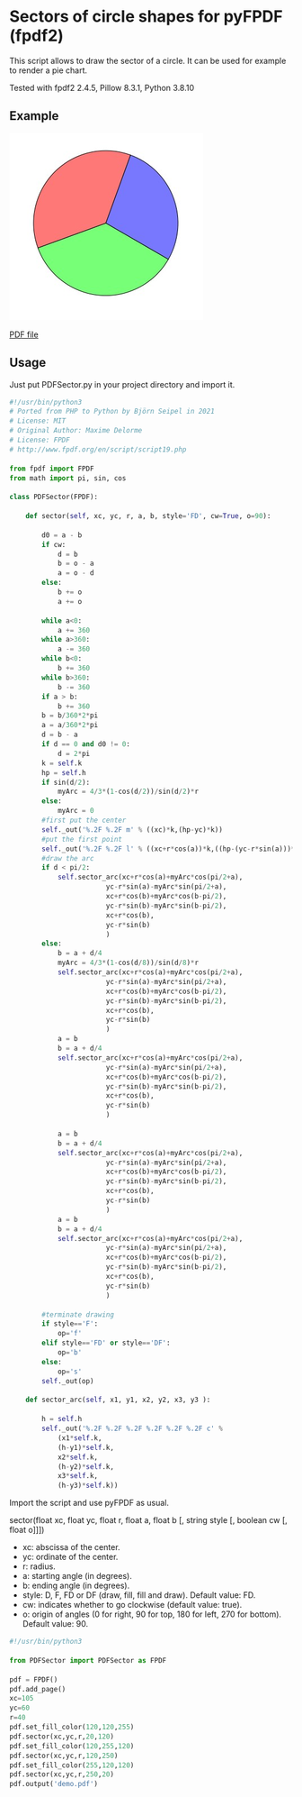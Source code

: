 # Sectors of circle shapes for pyFPDF (fpdf2)
This script allows to draw the sector of a circle. It can be used for example to render a pie chart.

Tested with fpdf2 2.4.5, Pillow 8.3.1, Python 3.8.10

## Example

![Pie charts in pyFPDF](https://raw.githubusercontent.com/digidigital/Extensions-and-Scripts-for-pyFPDF-fpdf2/main/sector/demo.jpg)

[PDF file](https://raw.githubusercontent.com/digidigital/Extensions-and-Scripts-for-pyFPDF-fpdf2/main/sector/demo.pdf)

## Usage

Just put PDFSector.py in your project directory and import it.

```python
#!/usr/bin/python3
# Ported from PHP to Python by Björn Seipel in 2021
# License: MIT
# Original Author: Maxime Delorme
# License: FPDF 
# http://www.fpdf.org/en/script/script19.php

from fpdf import FPDF
from math import pi, sin, cos

class PDFSector(FPDF):

    def sector(self, xc, yc, r, a, b, style='FD', cw=True, o=90):
    
        d0 = a - b
        if cw:
            d = b
            b = o - a
            a = o - d
        else:
            b += o
            a += o
        
        while a<0:
            a += 360
        while a>360:
            a -= 360
        while b<0:
            b += 360
        while b>360:
            b -= 360
        if a > b:
            b += 360
        b = b/360*2*pi
        a = a/360*2*pi
        d = b - a
        if d == 0 and d0 != 0:
            d = 2*pi
        k = self.k
        hp = self.h
        if sin(d/2):
            myArc = 4/3*(1-cos(d/2))/sin(d/2)*r
        else:
            myArc = 0
        #first put the center
        self._out('%.2F %.2F m' % ((xc)*k,(hp-yc)*k))
        #put the first point
        self._out('%.2F %.2F l' % ((xc+r*cos(a))*k,((hp-(yc-r*sin(a)))*k)))
        #draw the arc
        if d < pi/2:
            self.sector_arc(xc+r*cos(a)+myArc*cos(pi/2+a),
                        yc-r*sin(a)-myArc*sin(pi/2+a),
                        xc+r*cos(b)+myArc*cos(b-pi/2),
                        yc-r*sin(b)-myArc*sin(b-pi/2),
                        xc+r*cos(b),
                        yc-r*sin(b)
                        )
        else:
            b = a + d/4
            myArc = 4/3*(1-cos(d/8))/sin(d/8)*r
            self.sector_arc(xc+r*cos(a)+myArc*cos(pi/2+a),
                        yc-r*sin(a)-myArc*sin(pi/2+a),
                        xc+r*cos(b)+myArc*cos(b-pi/2),
                        yc-r*sin(b)-myArc*sin(b-pi/2),
                        xc+r*cos(b),
                        yc-r*sin(b)
                        )
            a = b
            b = a + d/4
            self.sector_arc(xc+r*cos(a)+myArc*cos(pi/2+a),
                        yc-r*sin(a)-myArc*sin(pi/2+a),
                        xc+r*cos(b)+myArc*cos(b-pi/2),
                        yc-r*sin(b)-myArc*sin(b-pi/2),
                        xc+r*cos(b),
                        yc-r*sin(b)
                        )
           
            a = b
            b = a + d/4
            self.sector_arc(xc+r*cos(a)+myArc*cos(pi/2+a),
                        yc-r*sin(a)-myArc*sin(pi/2+a),
                        xc+r*cos(b)+myArc*cos(b-pi/2),
                        yc-r*sin(b)-myArc*sin(b-pi/2),
                        xc+r*cos(b),
                        yc-r*sin(b)
                        )
            a = b
            b = a + d/4
            self.sector_arc(xc+r*cos(a)+myArc*cos(pi/2+a),
                        yc-r*sin(a)-myArc*sin(pi/2+a),
                        xc+r*cos(b)+myArc*cos(b-pi/2),
                        yc-r*sin(b)-myArc*sin(b-pi/2),
                        xc+r*cos(b),
                        yc-r*sin(b)
                        )
        
        #terminate drawing
        if style=='F':
            op='f'
        elif style=='FD' or style=='DF':
            op='b'
        else:
            op='s'
        self._out(op)
    
    def sector_arc(self, x1, y1, x2, y2, x3, y3 ):
    
        h = self.h
        self._out('%.2F %.2F %.2F %.2F %.2F %.2F c' %
            (x1*self.k,
            (h-y1)*self.k,
            x2*self.k,
            (h-y2)*self.k,
            x3*self.k,
            (h-y3)*self.k))
```

Import the script and use pyFPDF as usual.

sector(float xc, float yc, float r, float a, float b [, string style [, boolean cw [, float o]]])
* xc: abscissa of the center.
* yc: ordinate of the center.
* r: radius.
* a: starting angle (in degrees).
* b: ending angle (in degrees).
* style: D, F, FD or DF (draw, fill, fill and draw). Default value: FD.
* cw: indicates whether to go clockwise (default value: true).
* o: origin of angles (0 for right, 90 for top, 180 for left, 270 for bottom). Default value: 90.

```python
#!/usr/bin/python3

from PDFSector import PDFSector as FPDF

pdf = FPDF()
pdf.add_page()
xc=105
yc=60
r=40
pdf.set_fill_color(120,120,255)
pdf.sector(xc,yc,r,20,120)
pdf.set_fill_color(120,255,120)
pdf.sector(xc,yc,r,120,250)
pdf.set_fill_color(255,120,120)
pdf.sector(xc,yc,r,250,20)
pdf.output('demo.pdf')
```




